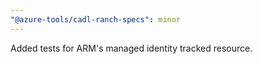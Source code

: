```yaml
---
"@azure-tools/cadl-ranch-specs": minor
---
```


Added tests for ARM's managed identity tracked resource.
